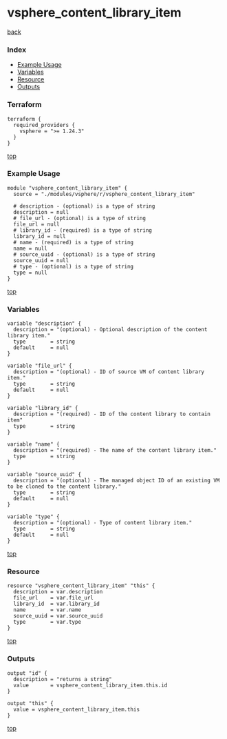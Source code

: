 # vsphere_content_library_item

[back](../vsphere.md)

### Index

- [Example Usage](#example-usage)
- [Variables](#variables)
- [Resource](#resource)
- [Outputs](#outputs)

### Terraform

```hcl
terraform {
  required_providers {
    vsphere = ">= 1.24.3"
  }
}
```

[top](#index)

### Example Usage

```hcl
module "vsphere_content_library_item" {
  source = "./modules/vsphere/r/vsphere_content_library_item"

  # description - (optional) is a type of string
  description = null
  # file_url - (optional) is a type of string
  file_url = null
  # library_id - (required) is a type of string
  library_id = null
  # name - (required) is a type of string
  name = null
  # source_uuid - (optional) is a type of string
  source_uuid = null
  # type - (optional) is a type of string
  type = null
}
```

[top](#index)

### Variables

```hcl
variable "description" {
  description = "(optional) - Optional description of the content library item."
  type        = string
  default     = null
}

variable "file_url" {
  description = "(optional) - ID of source VM of content library item."
  type        = string
  default     = null
}

variable "library_id" {
  description = "(required) - ID of the content library to contain item"
  type        = string
}

variable "name" {
  description = "(required) - The name of the content library item."
  type        = string
}

variable "source_uuid" {
  description = "(optional) - The managed object ID of an existing VM to be cloned to the content library."
  type        = string
  default     = null
}

variable "type" {
  description = "(optional) - Type of content library item."
  type        = string
  default     = null
}
```

[top](#index)

### Resource

```hcl
resource "vsphere_content_library_item" "this" {
  description = var.description
  file_url    = var.file_url
  library_id  = var.library_id
  name        = var.name
  source_uuid = var.source_uuid
  type        = var.type
}
```

[top](#index)

### Outputs

```hcl
output "id" {
  description = "returns a string"
  value       = vsphere_content_library_item.this.id
}

output "this" {
  value = vsphere_content_library_item.this
}
```

[top](#index)